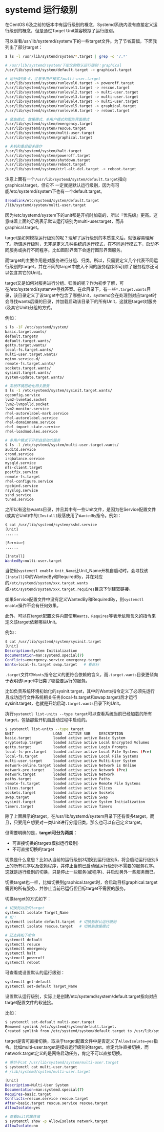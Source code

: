 # systemd 运行级别

在CentOS 6及之前的版本中有运行级别的概念，Systemd系统内没有直接定义运行级别的概念，但是通过Target Unit兼容模拟了运行级别。

可以查看/usr/lib/systemd/system/下的一些target文件。为了节省篇幅，下面我列出了部分target：

```bash
$ ls -l /usr/lib/systemd/system/*.target | grep -o '/.*' 

# /usr/lib/systemd/system/下定义的默认运行级别：graphical
/usr/lib/systemd/system/default.target -> graphical.target

# 运行级别0-6，注意多用户模式为multi-user.target
/usr/lib/systemd/system/runlevel0.target -> poweroff.target
/usr/lib/systemd/system/runlevel1.target -> rescue.target
/usr/lib/systemd/system/runlevel2.target -> multi-user.target
/usr/lib/systemd/system/runlevel3.target -> multi-user.target
/usr/lib/systemd/system/runlevel4.target -> multi-user.target
/usr/lib/systemd/system/runlevel5.target -> graphical.target
/usr/lib/systemd/system/runlevel6.target -> reboot.target

# 紧急模式、救援模式、多用户模式和图形界面模式
/usr/lib/systemd/system/emergency.target
/usr/lib/systemd/system/rescue.target
/usr/lib/systemd/system/multi-user.target
/usr/lib/systemd/system/graphical.target

# 关机和重启相关操作
/usr/lib/systemd/system/halt.target
/usr/lib/systemd/system/poweroff.target
/usr/lib/systemd/system/shutdown.target
/usr/lib/systemd/system/reboot.target
/usr/lib/systemd/system/ctrl-alt-del.target -> reboot.target

```

注意上面有一个`/usr/lib/systemd/system/default.target`​指向graphical.target，但它不 一定就是默认运行级别，因为有可能/etc/systemd/system下也有一个default.target。

```bash
$readlink/etc/systemd/system/default.target
/lib/systemd/system/multi-user.target
```

因为/etc/systemd/system下的unit都是开机时加载的，所以『优先级』更高。这意味着上面的示例表示默认运行级别为multi-user.target，而非graphical.target。

target是如何模拟运行级别的呢？理解了运行级别的本质含义后，就很容易理解了。所谓运行级别，无非是定义几种系统的运行模式，在不同运行模式下，启动不同服务或执行不同程序。比如图形界面下会运行图形界面服务。

而target的主要作用是对服务进行分组、归类。所以，只需要定义几个代表不同运行级别的target，并在不同的target中放入不同的服务程序即可(除了服务程序还可以包含其它的Unit)。

target又是如何对服务进行分组、归类的呢？作为初步了解，可在/etc/systemd/system中寻找答案。在此目录下，有一些`*.target.wants`​目录，该目录定义了该target中包含了哪些Unit，systemd会在处理到对应target时会寻找wants后缀的目录，并加载启动该目录下的所有Unit，这就是target对服务(及其它Unit)分组的方式。

例如：

```bash
$ ls -1F /etc/systemd/system/
basic.target.wants/
default.target@
default.target.wants/
getty.target.wants/
local-fs.target.wants/
multi-user.target.wants/
nginx.service.d/
remote-fs.target.wants/
sockets.target.wants/
sysinit.target.wants/
system-update.target.wants/

# 系统环境初始化相关服务
$ ls -1 /etc/systemd/system/sysinit.target.wants/
cgconfig.service
lvm2-lvmetad.socket
lvm2-lvmpolld.socket
lvm2-monitor.service
rhel-autorelabel-mark.service
rhel-autorelabel.service
rhel-domainname.service
rhel-import-state.service
rhel-loadmodules.service

# 多用户模式下开机自启动的服务
$ ls -1 /etc/systemd/system/multi-user.target.wants/
auditd.service
crond.service
irqbalance.service
mysqld.service
nfs-client.target
postfix.service
remote-fs.target
rhel-configure.service
rpcbind.service
rsyslog.service
sshd.service
tuned.service

```

之所以有这些wants目录，并且其中有一些Unit文件，是因为在Service配置文件(或其它Unit)中的`[Install]`​段落使用了`WantedBy`​指令。例如：

```bash
$ cat /usr/lib/systemd/system/sshd.service
[Unit]
......

[Service]
......

[Install]
WantedBy=multi-user.target

```

当使用`systemctl enable Unit_Name`​让Unit_Name开机自启动时，会寻找该`[Install]`​中的WantedBy和RequiredBy，并在对应的`/etc/systemd/system/xxx.target.wants`​或`/etc/systemd/system/xxx.target.requires`​目录下创建软链接。

如果Service配置文件中没有定义WantedBy和RequiredBy，则`systemctl enable`​操作不会有任何效果。

此外，可以在target配置文件内部使用`Wants、Requires`​等表示依赖含义的指令来定义该target依赖哪些Unit。

例如：

```bash
$ cat /usr/lib/systemd/system/sysinit.target
[Unit]
Description=System Initialization
Documentation=man:systemd.special(7)
Conflicts=emergency.service emergency.target
Wants=local-fs.target swap.target   # 看此行

```

​`.target`​文件中`Wants`​指令定义的更符合依赖的含义，而`.target.wants`​目录更倾向于表明该target中归类了哪些要运行的服务。

比如负责系统环境初始化的sysinit.target，其中的Wants指令定义了必须先运行且成功运行文件系统相关任务(local-fs.target和swap.target)后才运行sysinit.target，也就是开始启动`.target.wants`​目录下的Unit。

执行`systemctl list-units --type target`​可以查看系统当前已经加载的所有target，包括那些开机自启动过程中启动的。

```bash
$ systemctl list-units --type target
UNIT                  LOAD   ACTIVE SUB    DESCRIPTION
basic.target          loaded active active Basic System
cryptsetup.target     loaded active active Local Encrypted Volumes
getty.target          loaded active active Login Prompts
local-fs-pre.target   loaded active active Local File Systems (Pre)
local-fs.target       loaded active active Local File Systems
multi-user.target     loaded active active Multi-User System
network-online.target loaded active active Network is Online
network-pre.target    loaded active active Network (Pre)
network.target        loaded active active Network
paths.target          loaded active active Paths
remote-fs.target      loaded active active Remote File Systems
slices.target         loaded active active Slices
sockets.target        loaded active active Sockets
swap.target           loaded active active Swap
sysinit.target        loaded active active System Initialization
timers.target         loaded active active Timers

```

除了上面展示的target，在/usr/lib/systemd/system目录下还有很多target。而且，只要用户想要对一类Unit进行分组归类，那么也可以自己定义target。

但需要明确的是，**target可分为两类**：

* 可直接切换的target(模拟运行级别)
* 不可直接切换的target

切换是什么意思？比如从当前的运行级别3切换到运行级别5，将会启动运行级别5上的所有程序以及依赖程序，并停止当前已启动但运行级别5不需要的服务程序。这就是运行级别的切换，只是停止一些服务(或程序)、并启动另外一些服务而已。

切换target也一样，比如切换到graphical.target时，会启动目标graphical.target需要的所有服务，并停止当前已运行但目标target不需要的服务。

切换target的方式如下：

```bash
# 切换到对应的target
systemctl isolate Target_Name
# 如：
systemctl isolate default.target  # 切换到默认运行级别
systemctl isolate rescue.target   # 切换到救援模式

# 还支持如下命令
systemctl default
systemctl resuce
systemctl emergency
systemctl halt
systemctl poweroff
systemctl reboot

```

可查看或设置默认的运行级别：

```bash
systemctl get-default
systemctl set-default Target_Name

```

设置默认运行级别，实际上是创建/etc/systemd/system/default.target指向对应target配置文件的软链接。

比如：

```bash
$ systemctl set-default multi-user.target
Removed symlink /etc/systemd/system/default.target.
Created symlink from /etc/systemd/system/default.target to /usr/lib/systemd/system/multi-user.target.

```

target是否可直接切换，取决于target配置文件中是否定义了`AllowIsolate=yes`​指令。比如multi-user.target是模拟运行级别的target，肯定允许直接切换，而network.target定义的是网络启动任务，肯定不可以直接切换。

```bash
# 等价于cat /usr/lib/systemd/system/multi-user.target
$ systemctl cat multi-user.target 
# /lib/systemd/system/multi-user.target

[Unit]
Description=Multi-User System
Documentation=man:systemd.special(7)
Requires=basic.target
Conflicts=rescue.service rescue.target
After=basic.target rescue.service rescue.target
AllowIsolate=yes

# 查看Unit的属性值
$ systemctl show -p AllowIsolate network.target
AllowIsolate=no

```
